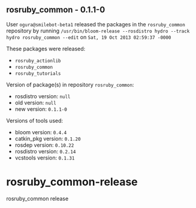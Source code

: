 ## rosruby_common - 0.1.1-0

User `ogura@smilebot-beta1` released the packages in the `rosruby_common` repository by running `/usr/bin/bloom-release --rosdistro hydro --track hydro rosruby_common --edit` on `Sat, 19 Oct 2013 02:59:37 -0000`

These packages were released:
- `rosruby_actionlib`
- `rosruby_common`
- `rosruby_tutorials`

Version of package(s) in repository `rosruby_common`:
- rosdistro version: `null`
- old version: `null`
- new version: `0.1.1-0`

Versions of tools used:
- bloom version: `0.4.4`
- catkin_pkg version: `0.1.20`
- rosdep version: `0.10.22`
- rosdistro version: `0.2.14`
- vcstools version: `0.1.31`


rosruby_common-release
======================

rosruby_common release
